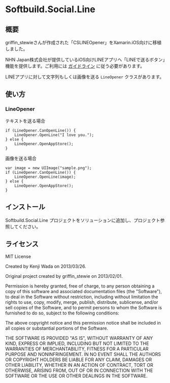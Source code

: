 Softbuild.Social.Line
=====================

## 概要

griffin_stewieさんが作成された「CSLINEOpener」をXamarin.iOS向けに移植しました。

NHN Japan株式会社が提供しているiOS向けLINEアプリへ「LINEで送るボタン」機能を提供します。ご利用には [ガイドライン](http://media.line.naver.jp/guideline/ja/ "ガイドライン｜LINEで送るボタン") に従う必要があります。

LINEアプリに対して文字列もしくは画像を送る `LineOpener` クラスがあります。

## 使い方

### LineOpener

テキストを送る場合

```
if (LineOpener.CanOpenLine()) {
    LineOpener.OpenLine("I love you.");
} else {
    LineOpener.OpenAppStore();
}
```

画像を送る場合

```
var image = new UIImage("sample.png");
if (LineOpener.CanOpenLine()) {
    LineOpener.OpenLine(image);
} else {
    LineOpener.OpenAppStore();
}
```

## インストール

Softbuild.Social.Line プロジェクトをソリューションに追加し、プロジェクト参照してください。

## ライセンス

MIT License

Created by Kenji Wada on 2013/03/26.

Original project created by griffin_stewie on 2013/02/01.

Permission is hereby granted, free of charge, to any person obtaining a copy of this software and associated documentation files (the "Software"), to deal in the Software without restriction, including without limitation the rights to use, copy, modify, merge, publish, distribute, sublicense, and/or sell copies of the Software, and to permit persons to whom the Software is furnished to do so, subject to the following conditions:

The above copyright notice and this permission notice shall be included in all copies or substantial portions of the Software.

THE SOFTWARE IS PROVIDED "AS IS", WITHOUT WARRANTY OF ANY KIND, EXPRESS OR IMPLIED, INCLUDING BUT NOT LIMITED TO THE WARRANTIES OF MERCHANTABILITY, FITNESS FOR A PARTICULAR PURPOSE AND NONINFRINGEMENT. IN NO EVENT SHALL THE AUTHORS OR COPYRIGHT HOLDERS BE LIABLE FOR ANY CLAIM, DAMAGES OR OTHER LIABILITY, WHETHER IN AN ACTION OF CONTRACT, TORT OR OTHERWISE, ARISING FROM, OUT OF OR IN CONNECTION WITH THE SOFTWARE OR THE USE OR OTHER DEALINGS IN THE SOFTWARE.
